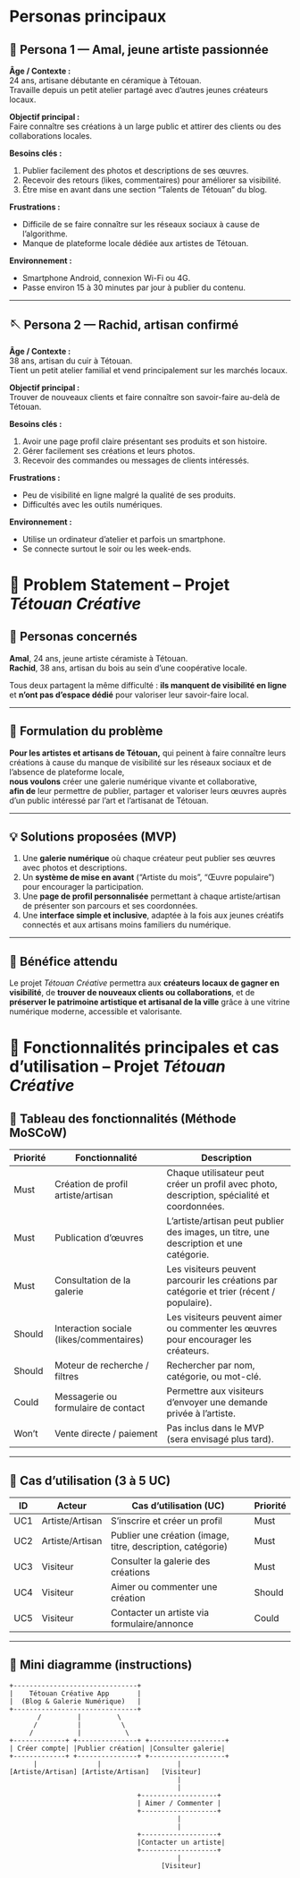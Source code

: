 # Personas principaux

## 🎨 Persona 1 — Amal, jeune artiste passionnée
**Âge / Contexte :**  
24 ans, artisane débutante en céramique à Tétouan.  
Travaille depuis un petit atelier partagé avec d’autres jeunes créateurs locaux.

**Objectif principal :**  
Faire connaître ses créations à un large public et attirer des clients ou des collaborations locales.

**Besoins clés :**
1. Publier facilement des photos et descriptions de ses œuvres.  
2. Recevoir des retours (likes, commentaires) pour améliorer sa visibilité.  
3. Être mise en avant dans une section “Talents de Tétouan” du blog.

**Frustrations :**
- Difficile de se faire connaître sur les réseaux sociaux à cause de l’algorithme.  
- Manque de plateforme locale dédiée aux artistes de Tétouan.

**Environnement :**
- Smartphone Android, connexion Wi-Fi ou 4G.  
- Passe environ 15 à 30 minutes par jour à publier du contenu.

---

## 🪡 Persona 2 — Rachid, artisan confirmé
**Âge / Contexte :**  
38 ans, artisan du cuir à Tétouan.  
Tient un petit atelier familial et vend principalement sur les marchés locaux.

**Objectif principal :**  
Trouver de nouveaux clients et faire connaître son savoir-faire au-delà de Tétouan.

**Besoins clés :**
1. Avoir une page profil claire présentant ses produits et son histoire.  
2. Gérer facilement ses créations et leurs photos.  
3. Recevoir des commandes ou messages de clients intéressés.

**Frustrations :**
- Peu de visibilité en ligne malgré la qualité de ses produits.  
- Difficultés avec les outils numériques.

**Environnement :**
- Utilise un ordinateur d’atelier et parfois un smartphone.  
- Se connecte surtout le soir ou les week-ends.
# 💬 Problem Statement – Projet *Tétouan Créative*

## 👥 Personas concernés
**Amal**, 24 ans, jeune artiste céramiste à Tétouan.  
**Rachid**, 38 ans, artisan du bois au sein d’une coopérative locale.  

Tous deux partagent la même difficulté : **ils manquent de visibilité en ligne** et **n’ont pas d’espace dédié** pour valoriser leur savoir-faire local.

---

## 🧠 Formulation du problème
**Pour les artistes et artisans de Tétouan,** qui peinent à faire connaître leurs créations à cause du manque de visibilité sur les réseaux sociaux et de l’absence de plateforme locale,  
**nous voulons** créer une galerie numérique vivante et collaborative,  
**afin de** leur permettre de publier, partager et valoriser leurs œuvres auprès d’un public intéressé par l’art et l’artisanat de Tétouan.

---

## 💡 Solutions proposées (MVP)
1. Une **galerie numérique** où chaque créateur peut publier ses œuvres avec photos et descriptions.  
2. Un **système de mise en avant** (“Artiste du mois”, “Œuvre populaire”) pour encourager la participation.  
3. Une **page de profil personnalisée** permettant à chaque artiste/artisan de présenter son parcours et ses coordonnées.  
4. Une **interface simple et inclusive**, adaptée à la fois aux jeunes créatifs connectés et aux artisans moins familiers du numérique.  

---

## 🎯 Bénéfice attendu
Le projet *Tétouan Créative* permettra aux **créateurs locaux de gagner en visibilité**, de **trouver de nouveaux clients ou collaborations**, et de **préserver le patrimoine artistique et artisanal de la ville** grâce à une vitrine numérique moderne, accessible et valorisante.
# 🎯 Fonctionnalités principales et cas d’utilisation – Projet *Tétouan Créative*

## 🧠 Tableau des fonctionnalités (Méthode MoSCoW)

| Priorité | Fonctionnalité | Description |
|----------|----------------|-------------|
| Must     | Création de profil artiste/artisan | Chaque utilisateur peut créer un profil avec photo, description, spécialité et coordonnées. |
| Must     | Publication d’œuvres | L’artiste/artisan peut publier des images, un titre, une description et une catégorie. |
| Must     | Consultation de la galerie | Les visiteurs peuvent parcourir les créations par catégorie et trier (récent / populaire). |
| Should   | Interaction sociale (likes/commentaires) | Les visiteurs peuvent aimer ou commenter les œuvres pour encourager les créateurs. |
| Should   | Moteur de recherche / filtres | Rechercher par nom, catégorie, ou mot-clé. |
| Could    | Messagerie ou formulaire de contact | Permettre aux visiteurs d’envoyer une demande privée à l’artiste. |
| Won’t    | Vente directe / paiement | Pas inclus dans le MVP (sera envisagé plus tard). |

---

## 💬 Cas d’utilisation (3 à 5 UC)

| ID  | Acteur          | Cas d’utilisation (UC)                                    | Priorité |
|-----|------------------|-----------------------------------------------------------|----------|
| UC1 | Artiste/Artisan  | S’inscrire et créer un profil                              | Must     |
| UC2 | Artiste/Artisan  | Publier une création (image, titre, description, catégorie)| Must     |
| UC3 | Visiteur         | Consulter la galerie des créations                         | Must     |
| UC4 | Visiteur         | Aimer ou commenter une création                            | Should   |
| UC5 | Visiteur         | Contacter un artiste via formulaire/annonce                 | Could    |

---

## 🧭 Mini diagramme (instructions)

```
+-------------------------------+
|    Tétouan Créative App       |
|  (Blog & Galerie Numérique)   |
+-------------------------------+
       /         |         \
      /          |          \
     /           |           \
+-------------+ +---------------+ +-------------------+
| Créer compte| |Publier création| |Consulter galerie|
+-------------+ +---------------+ +-------------------+
      |               |                   |
[Artiste/Artisan] [Artiste/Artisan]   [Visiteur]
                                          |
                                          |
                                +-------------------+
                                | Aimer / Commenter |
                                +-------------------+
                                          |
                                          |
                                +-------------------+
                                |Contacter un artiste|
                                +-------------------+
                                          |
                                      [Visiteur]
```

